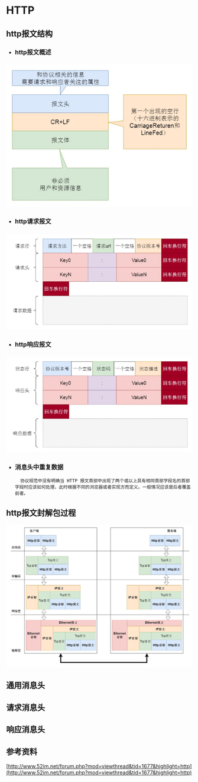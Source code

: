 # HTTP

## http报文结构

* ### http报文概述

### ![](/network/images/http&https-protocol-0.jpg)

* ### http请求报文

### ![](/network/images/http&https-protocol-request.jpg)

* ### http响应报文

### ![](/network/images/http&https-protocol-response.jpg)

* ### 消息头中重复数据

  ```
    协议规范中没有明确当 HTTP 报文首部中出现了两个或以上具有相同首部字段名的首部字段时应该如何处理，此时根据不同的浏览器或者实现方而定义。一般情况应该是后者覆盖前者。
  ```

## http报文封解包过程

![](/network/images/http&https-packet.jpg)

## 通用消息头

## 请求消息头

## 响应消息头

## 参考资料

[http://www.52im.net/forum.php?mod=viewthread&tid=1677&highlight=http](http://www.52im.net/forum.php?mod=viewthread&tid=1677&highlight=http)

